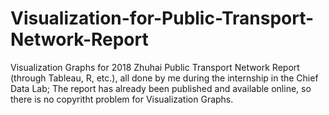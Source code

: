 # Visualization-for-Public-Transport-Network-Report
Visualization Graphs for 2018 Zhuhai Public Transport Network Report (through Tableau, R, etc.), all done by me during the internship in the Chief Data Lab;
The report has already been published and available online, so there is no copyritht problem for Visualization Graphs.
